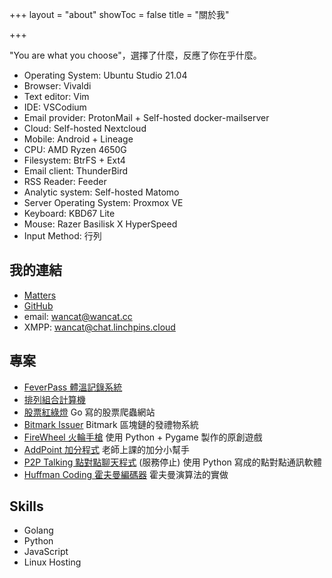 +++
layout = "about"
showToc = false
title = "關於我"

+++

"You are what you choose"，選擇了什麼，反應了你在乎什麼。

* Operating System: Ubuntu Studio 21.04  
* Browser: Vivaldi
* Text editor: Vim
* IDE: VSCodium
* Email provider: ProtonMail + Self-hosted docker-mailserver
* Cloud: Self-hosted Nextcloud
* Mobile: Android + Lineage
* CPU: AMD Ryzen 4650G
* Filesystem: BtrFS + Ext4
* Email client: ThunderBird
* RSS Reader: Feeder
* Analytic system: Self-hosted Matomo
* Server Operating System: Proxmox VE
* Keyboard: KBD67 Lite
* Mouse: Razer Basilisk X HyperSpeed
* Input Method: 行列


## 我的連結
* [Matters](https://matters.news/@wancat/)
* [GitHub](https://github.com/lancatlin)
* email: wancat@wancat.cc
* XMPP: wancat@chat.linchpins.cloud

## 專案
* [FeverPass 體溫記錄系統](https://github.com/Linchpins-team/fever-pass)
* [排列組合計算機](https://github.com/lancatlin/combine_generator)
* [股票紅綠燈](https://github.com/lancatlin/go-stocks) Go 寫的股票爬蟲網站
* [Bitmark Issuer](https://github.com/lancatlin/bitmark-issuer) Bitmark 區塊鏈的發禮物系統
* [FireWheel 火輪手槍](https://github.com/lancatlin/FireWheel) 使用 Python + Pygame 製作的原創遊戲
* [AddPoint 加分程式](https://github.com/lancatlin/AddPoint) 老師上課的加分小幫手
* [P2P Talking 點對點聊天程式](https://github.com/lancatlin/p2p-) (服務停止) 使用 Python 寫成的點對點通訊軟體
* [Huffman Coding 霍夫曼編碼器](github.com/lancatlin/huffman) 霍夫曼演算法的實做

## Skills
* Golang
* Python
* JavaScript
* Linux Hosting
